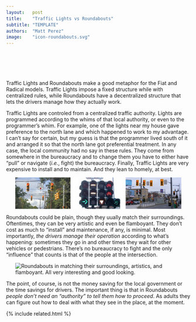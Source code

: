 ```yaml
---
layout:   post
title:    "Traffic Lights vs Roundabouts"
subtitle: "TEMPLATE"
authors:  "Matt Perez"
image:    "icon-roundabouts.svg"
---
```


<div style="display:none;">
 <p>Traffic Lights and Roundabouts make a good metaphor for the difference between <span class='_paradigm'>Fiat</span> vs <span class='_paradigm'>Radical</span> models.</p>
</div>

<h1>&nbsp;</h1>
 <p>Traffic Lights and Roundabouts make a good metaphor for the <span class="_paradigm">Fiat</span> and <span class="_paradigm">Radical</span> models. Traffic Lights impose a fixed structure while with centralized rules, while Roundabouts have a decentralized structure that lets the drivers manage how they actually work.</p>
 <p>Traffic Lights are controled from a centralized traffic authority. Lights are programmed according to the whims of that local authority, or even to the programmer&rsquo;s whim. For example, one of the lights near my house gave preference to the north lane and which happened to work to my advantage. I can&rsquo;t say for certain, but my guess is that the programmer lived south of it and arranged it so that the north lane got preferential treatment. In any case, the local community had no say in these rules. They come from somewhere in the bureaucracy and to change them you have to either have &ldquo;pull&rdquo; or navigate (<em>i.e.</em>, fight) the bureaucracy. Finally, Traffic Lights are very expensive to install and to maintain. And they lean to homely, at best.</p>
 <div class=_center>
  <img
   src="/assets/img/pic-traffic-lights.svg"
   style="display:block; margin:0 auto; "
   alt="Traffic lights hanging from power cables in the US, Europe, and Mexico: all pretty ugly."
   width="90%"
  >
 </div>
 <p>Roundabouts could be plain, though they uually match their surroundings. Oftentimes, they can be very artistic and even be flamboyant. They don&rsquo;t cost as much to &ldquo;install&rdquo; and maintenance, if any, is minimal. Most importantly, <em>the drivers manage their operation</em> according to what&rsquo;s happening: sometimes they go in and other times they wait for other vehicles or pedestrians. There&rsquo;s no bureaucracy to fight and the only &ldquo;influence&rdquo; that counts is that of the people at the intersection.</p>
 <div class=_center>
  <img
   src="/assets/img/pic-roundabouts.svg"
   style="display:block; margin:0 auto; "
   alt="Roundabouts in matching their surroundings, artistics, and flamboyant. All very interesting and good looking."
   width="90%"
  >
 </div>
 <p>The point, of course, is not the money saving for the local government or the time savings for drivers. The important thing is that in Roundabouts <em>people don&rsquo;t need an &ldquo;authority&rdquo; to tell them how to proceed</em>. As adults they can figure out how to deal with what they see in the place, at the moment.</p>

{% include related.html %}
